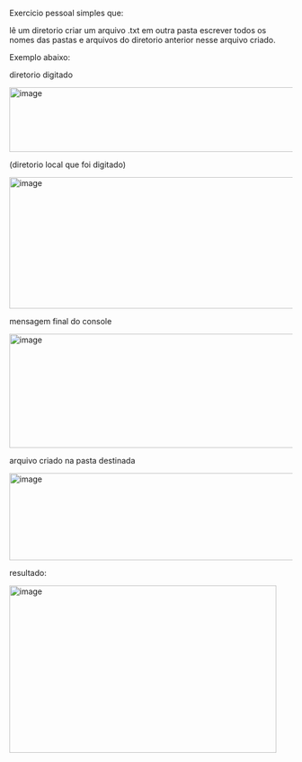 Exercicio pessoal simples que:

lê um diretorio
criar um arquivo .txt em outra pasta
escrever todos os nomes das pastas e arquivos do diretorio anterior nesse arquivo criado.

Exemplo abaixo:

diretorio digitado

<img width="571" height="115" alt="image" src="https://github.com/user-attachments/assets/27e3af45-86e3-4cd0-b87c-6f703123dd61" />




(diretorio local que foi digitado)

<img width="612" height="234" alt="image" src="https://github.com/user-attachments/assets/d90e5fbe-676f-4769-bf35-46be521251c8" />



mensagem final do console 

<img width="563" height="203" alt="image" src="https://github.com/user-attachments/assets/1c743f59-8a9d-4076-b4e0-5d63cebd752e" />



arquivo criado na pasta destinada

<img width="619" height="155" alt="image" src="https://github.com/user-attachments/assets/b371d522-43f6-468c-a836-c581efbe5d4f" />



resultado:

<img width="475" height="298" alt="image" src="https://github.com/user-attachments/assets/1ed72eaf-b0a5-4728-b52f-072edcc74257" />
